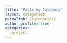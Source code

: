 ```yaml
---
title: "Posts by Category"
layout: categories
permalink: /categories/
author_profile: true
categories:
  -project
---
```


